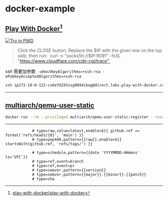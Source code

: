 # docker-example

## [Play With Docker](http://labs.play-with-docker.com/)[^1]

[![Try in PWD](https://raw.githubusercontent.com/play-with-docker/stacks/master/assets/images/button.png)](http://play-with-docker.com?stack=https://raw.githubusercontent.com/Mon-ius/Docker-Warp-Socks/main/dev/warp-socks.yml)
> Click the *CLOSE* button, Replace the $IP with the given one on the top side, then run:
> `curl -x "socks5h://$IP:9091" -fsSL "https://www.cloudflare.com/cdn-cgi/trace"`

ssh 需要加参数` -oHostKeyAlgorithms=+ssh-rsa -oPubkeyAcceptedAlgorithms=+ssh-rsa`
```bash
ssh ip172-18-0-122-cs6efd291nsg0094ibog@direct.labs.play-with-docker.com -oHostKeyAlgorithms=+ssh-rsa -oPubkeyAcceptedAlgorithms=+ssh-rsa
```

---

## [multiarch/qemu-user-static](https://github.com/multiarch/qemu-user-static)
```bash
docker run --rm --privileged multiarch/qemu-user-static:register --reset
```

---
```         
            # type=raw,value=latest,enable=${{ github.ref == format('refs/heads/{0}', 'main') }}
            # type=pep440,pattern={{raw}},enable=${{ startsWith(github.ref, 'refs/tags/') }}

            # type=schedule,pattern={{date 'YYYYMMDD-HHmmss' tz='UTC'}}
            # type=ref,event=branch
            # type=ref,event=pr
            # type=semver,pattern={{version}}
            # type=semver,pattern={{major}}.{{minor}}.{{patch}}
            # type=sha
```


[^1]: [play-with-docker/play-with-docker](https://github.com/play-with-docker/play-with-docker )
